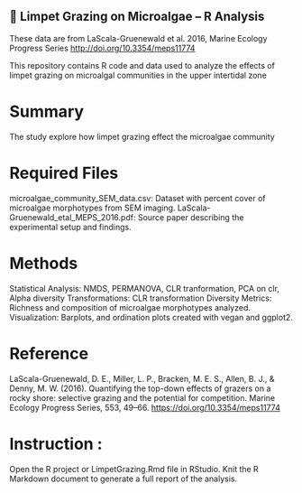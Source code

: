 ## 🐚 Limpet Grazing on Microalgae – R Analysis

These data are from LaScala-Gruenewald et al. 2016, Marine Ecology Progress Series http://doi.org/10.3354/meps11774

This repository contains R code and data used to analyze the effects of limpet grazing on microalgal communities in the upper intertidal zone
# Summary
The study explore how limpet grazing effect the microalgae community

# Required Files
microalgae_community_SEM_data.csv: Dataset with percent cover of microalgae morphotypes from SEM imaging.
LaScala-Gruenewald_etal_MEPS_2016.pdf: Source paper describing the experimental setup and findings.

# Methods
Statistical Analysis: NMDS, PERMANOVA, CLR tranformation, PCA on clr, Alpha diversity
Transformations: CLR transformation
Diversity Metrics: Richness and composition of microalgae morphotypes analyzed.
Visualization: Barplots, and ordination plots created with vegan and ggplot2.

# Reference
LaScala-Gruenewald, D. E., Miller, L. P., Bracken, M. E. S., Allen, B. J., & Denny, M. W. (2016). Quantifying the top-down effects of grazers on a rocky shore: selective grazing and the potential for competition. Marine Ecology Progress Series, 553, 49–66. https://doi.org/10.3354/meps11774

# Instruction :
Open the R project or LimpetGrazing.Rmd file in RStudio.
Knit the R Markdown document to generate a full report of the analysis.
